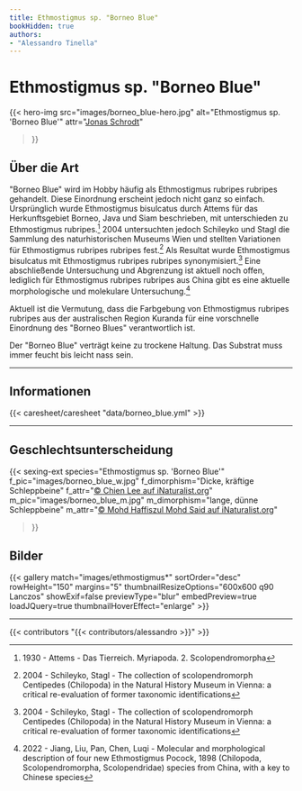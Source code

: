 ```yaml
---
title: Ethmostigmus sp. "Borneo Blue"
bookHidden: true
authors:
- "Alessandro Tinella"
---
```

# Ethmostigmus sp. "Borneo Blue"

{{< hero-img 
    src="images/borneo_blue-hero.jpg" 
    alt="Ethmostigmus sp. 'Borneo Blue'" 
    attr="[Jonas Schrodt](https://www.instagram.com/p/CvFPeo_MfhO/?img_index=1)" 
>}}


## Über die Art

"Borneo Blue" wird im Hobby häufig als Ethmostigmus rubripes rubripes gehandelt. Diese Einordnung erscheint jedoch nicht ganz so einfach. Ursprünglich wurde Ethmostigmus bisulcatus durch Attems für das Herkunftsgebiet Borneo, Java und Siam beschrieben, mit unterschieden zu Ethmostigmus rubripes.[^3] 2004 untersuchten jedoch Schileyko und Stagl die Sammlung des naturhistorischen Museums Wien und stellten Variationen für Ethmostigmus rubripes rubripes fest.[^2] Als Resultat wurde Ethmostigmus bisulcatus mit Ethmostigmus rubripes rubripes synonymisiert.[^2] Eine abschließende Untersuchung und Abgrenzung ist aktuell noch offen, lediglich für Ethmostigmus rubripes rubripes aus China gibt es eine aktuelle morphologische und molekulare Untersuchung.[^1]

Aktuell ist die Vermutung, dass die Farbgebung von Ethmostigmus rubripes rubripes aus der australischen Region Kuranda für eine vorschnelle Einordnung des "Borneo Blues" verantwortlich ist.

Der "Borneo Blue" verträgt keine zu trockene Haltung. Das Substrat muss immer feucht bis leicht nass sein.

---

## Informationen

{{< caresheet/caresheet "data/borneo_blue.yml" >}}

---

## Geschlechtsunterscheidung

{{< sexing-ext 
    species="Ethmostigmus sp. 'Borneo Blue'"
    f_pic="images/borneo_blue_w.jpg" 
    f_dimorphism="Dicke, kräftige Schleppbeine"
    f_attr="[© Chien Lee auf iNaturalist.org](https://www.inaturalist.org/observations/68133409)"
    m_pic="images/borneo_blue_m.jpg" 
    m_dimorphism="lange, dünne Schleppbeine"
    m_attr="[© Mohd Haffiszul Mohd Said auf iNaturalist.org](https://www.inaturalist.org/observations/49557797)"
>}}


## Bilder

{{< gallery match="images/ethmostigmus*" sortOrder="desc" rowHeight="150" margins="5" thumbnailResizeOptions="600x600 q90 Lanczos" showExif=false previewType="blur" embedPreview=true loadJQuery=true thumbnailHoverEffect="enlarge" >}}

---
{{< contributors "{{< contributors/alessandro >}}" >}}

[^1]: 2022 - Jiang, Liu, Pan, Chen, Luqi - Molecular and morphological description of four new Ethmostigmus Pocock, 1898 (Chilopoda, Scolopendromorpha, Scolopendridae) species from China, with a key to Chinese species
[^2]: 2004 - Schileyko, Stagl - The collection of scolopendromorph Centipedes (Chilopoda) in the Natural History Museum in Vienna: a critical re-evaluation of former taxonomic identifications
[^3]: 1930 - Attems - Das Tierreich. Myriapoda. 2. Scolopendromorpha
